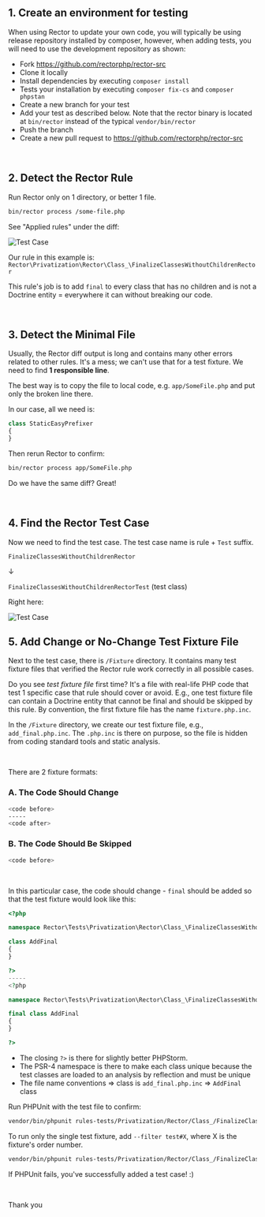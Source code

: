 ## 1. Create an environment for testing

When using Rector to update your own code, you will typically be using release repository installed by composer, however, when adding tests, you will need to use the development repository as shown:

- Fork https://github.com/rectorphp/rector-src
- Clone it locally
- Install dependencies by executing `composer install`
- Tests your installation by executing `composer fix-cs` and `composer phpstan`
- Create a new branch for your test
- Add your test as described below. Note that the rector binary is located at `bin/rector` instead of the typical `vendor/bin/rector`
- Push the branch
- Create a new pull request to https://github.com/rectorphp/rector-src

<br>

## 2. Detect the Rector Rule

Run Rector only on 1 directory, or better 1 file.

```bash
bin/rector process /some-file.php
```

See "Applied rules" under the diff:

<img src="/assets/images/documentation/docs_applied_rules.png" alt="Test Case" style="max-width: 35em" class="img-thumbnail">

Our rule in this example is: `Rector\Privatization\Rector\Class_\FinalizeClassesWithoutChildrenRector`

This rule's job is to add `final` to every class that has no children and is not a Doctrine entity = everywhere it can without breaking our code.

<br>

## 3. Detect the Minimal File

Usually, the Rector diff output is long and contains many other errors related to other rules. It's a mess; we can't use that for a test fixture. We need to find **1 responsible line**.

The best way is to copy the file to local code, e.g. `app/SomeFile.php` and put only the broken line there.

In our case, all we need is:

```php
class StaticEasyPrefixer
{
}
```

Then rerun Rector to confirm:

```bash
bin/rector process app/SomeFile.php
```

Do we have the same diff? Great!

<br>

## 4. Find the Rector Test Case

Now we need to find the test case. The test case name is rule + `Test` suffix.

`FinalizeClassesWithoutChildrenRector`

↓

`FinalizeClassesWithoutChildrenRectorTest` (test class)

Right here:

<img src="/assets/images/documentation/docs_rule_test_case.png" alt="Test Case" style="max-width: 20em" class="img-thumbnail">

<br>

## 5. Add Change or No-Change Test Fixture File

Next to the test case, there is `/Fixture` directory. It contains many test fixture files that verified the Rector rule work correctly in all possible cases.

Do you see *test fixture file* first time? It's a file with real-life PHP code that test 1 specific case that rule should cover or avoid. E.g., one test fixture file can contain a Doctrine entity that cannot be final and should be skipped by this rule. By convention, the first fixture file has the name `fixture.php.inc`.

In the `/Fixture` directory, we create our test fixture file, e.g., `add_final.php.inc`. The `.php.inc` is there on purpose, so the file is hidden from coding standard tools and static analysis.

<br>

There are 2 fixture formats:

### A. The Code Should Change

```bash
<code before>
-----
<code after>
```

### B. The Code Should Be Skipped

```bash
<code before>
```

<br>

In this particular case, the code should change - `final` should be added so that the test fixture would look like this:

```php
<?php

namespace Rector\Tests\Privatization\Rector\Class_\FinalizeClassesWithoutChildrenRector\Fixture;

class AddFinal
{
}

?>
-----
<?php

namespace Rector\Tests\Privatization\Rector\Class_\FinalizeClassesWithoutChildrenRector\Fixture;

final class AddFinal
{
}

?>
```

- The closing `?>` is there for slightly better PHPStorm.
- The PSR-4 namespace is there to make each class unique because the test classes are loaded to an analysis by reflection and must be unique
- The file name conventions => class is `add_final.php.inc` => `AddFinal` class

Run PHPUnit with the test file to confirm:

```bash
vendor/bin/phpunit rules-tests/Privatization/Rector/Class_/FinalizeClassesWithoutChildrenRector/FinalizeClassesWithoutChildrenRectorTest.php
```

To run only the single test fixture, add `--filter test#X`, where X is the fixture's order number.

```bash
vendor/bin/phpunit rules-tests/Privatization/Rector/Class_/FinalizeClassesWithoutChildrenRector/FinalizeClassesWithoutChildrenRectorTest.php --filter test#4
```

If PHPUnit fails, you've successfully added a test case! :)

<br>

Thank you
